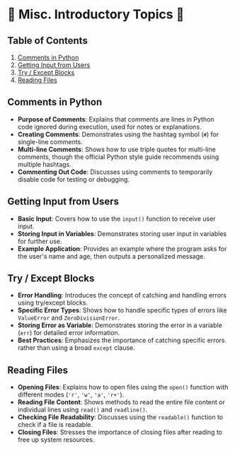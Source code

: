 # 🐍 Misc. Introductory Topics 🧩

## Table of Contents
1. [Comments in Python](#comments-in-python)
2. [Getting Input from Users](#getting-input-from-users)
3. [Try / Except Blocks](#try--except-blocks)
4. [Reading Files](#reading-files)


## Comments in Python
- **Purpose of Comments**: Explains that comments are lines in Python code ignored during execution, used for notes or explanations.
- **Creating Comments**: Demonstrates using the hashtag symbol (`#`) for single-line comments.
- **Multi-line Comments**: Shows how to use triple quotes for multi-line comments, though the official Python style guide recommends using multiple hashtags.
- **Commenting Out Code**: Discusses using comments to temporarily disable code for testing or debugging.

## Getting Input from Users
- **Basic Input**: Covers how to use the `input()` function to receive user input.
- **Storing Input in Variables**: Demonstrates storing user input in variables for further use.
- **Example Application**: Provides an example where the program asks for the user's name and age, then outputs a personalized message.

## Try / Except Blocks
- **Error Handling**: Introduces the concept of catching and handling errors using try/except blocks.
- **Specific Error Types**: Shows how to handle specific types of errors like `ValueError` and `ZeroDivisionError`.
- **Storing Error as Variable**: Demonstrates storing the error in a variable (`err`) for detailed error information.
- **Best Practices**: Emphasizes the importance of catching specific errors rather than using a broad `except` clause.

## Reading Files
- **Opening Files**: Explains how to open files using the `open()` function with different modes (`'r'`, `'w'`, `'a'`, `'r+'`).
- **Reading File Content**: Shows methods to read the entire file content or individual lines using `read()` and `readline()`.
- **Checking File Readability**: Discusses using the `readable()` function to check if a file is readable.
- **Closing Files**: Stresses the importance of closing files after reading to free up system resources.

